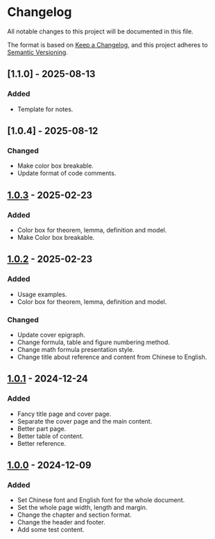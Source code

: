 # Changelog

All notable changes to this project will be documented in this file.

The format is based on [Keep a Changelog](https://keepachangelog.com/en/1.1.0/), and this project adheres to [Semantic Versioning](https://semver.org/spec/v2.0.0.html).

## [1.1.0] - 2025-08-13

### Added

- Template for notes.

## [1.0.4] - 2025-08-12

### Changed

- Make color box breakable.
- Update format of code comments.

## [1.0.3] - 2025-02-23

### Added

- Color box for theorem, lemma, definition and model.
- Make Color box breakable.

## [1.0.2] - 2025-02-23

### Added

- Usage examples.
- Color box for theorem, lemma, definition and model.

### Changed

- Update cover epigraph.
- Change formula, table and figure numbering method.
- Change math formula presentation style.
- Change title about reference and content from Chinese to English.

## [1.0.1] - 2024-12-24

### Added

- Fancy title page and cover page.
- Separate the cover page and the main content.
- Better part page.
- Better table of content.
- Better reference.

## [1.0.0] - 2024-12-09

### Added

- Set Chinese font and English font for the whole document.
- Set the whole page width, length and margin.
- Change the chapter and section format.
- Change the header and footer.
- Add some test content.



[1.0.3]: https://github.com/chen-huaneng/note-template/releases/tag/v1.0.3
[1.0.2]:https://github.com/chen-huaneng/note-template/releases/tag/v1.0.2
[1.0.1]: https://github.com/chen-huaneng/note-template/releases/tag/v1.0.1
[1.0.0]: https://github.com/chen-huaneng/note-template/releases/tag/v1.0.0

